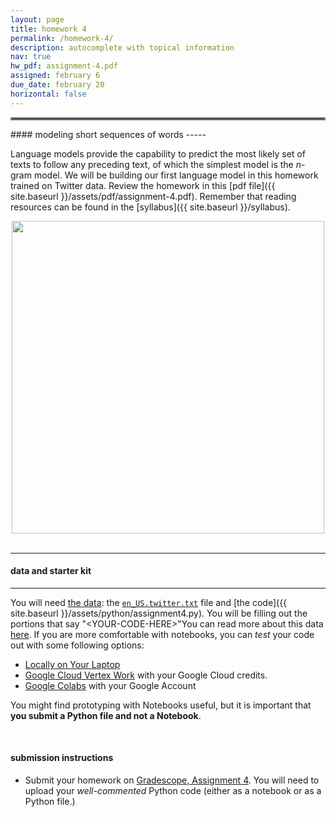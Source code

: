 ```yaml
---
layout: page
title: homework 4
permalink: /homework-4/
description: autocomplete with topical information
nav: true
hw_pdf: assignment-4.pdf
assigned: february 6
due_date: february 20
horizontal: false
---
```


<hr style="border:2px solid gray">
#### modeling short sequences of words
-----

Language models provide the capability to predict the most likely set of texts to follow any preceding text, of which the simplest model is the *n*-gram model. We will be building our first language model in this homework trained on Twitter data. Review the homework in this [pdf file]({{ site.baseurl }}/assets/pdf/assignment-4.pdf). Remember that reading resources can be found in the [syllabus]({{ site.baseurl }}/syllabus).

<center>
<img 
  src="https://assets.toptal.io/images?url=https%3A%2F%2Fbs-uploads.toptal.io%2Fblackfish-uploads%2Fcomponents%2Fblog_post_page%2F4085338%2Fcover_image%2Fregular_1708x683%2Fcover-0304-c32f070e8f972b73bb5c0c5404016669.png"
  width="500" height="auto">
</center>
<br>

-----
#### data and starter kit
-----

You will need [the data](https://course.ccs.neu.edu/cs6120s25/data/twitter/): the [`en_US.twitter.txt`](https://course.ccs.neu.edu/cs6120s25/data/twitter/en_US.twitter.txt) file and [the code]({{ site.baseurl }}/assets/python/assignment4.py). You will be filling out the portions that say "\<YOUR-CODE-HERE\>"You can read more about this data [here](https://github.com/bquast/Data-Science-Capstone/blob/master/Online-Text-Exploration.md). If you are more comfortable with notebooks, you can _test_ your code out with some following options:

* [Locally on Your Laptop](https://jupyter.org/install)
* [Google Cloud Vertex Work](https://console.cloud.google.com/vertex-ai/workbench) with your Google Cloud credits. 
* [Google Colabs](https://colab.research.google.com/) with your Google Account

You might find prototyping with Notebooks useful, but it is important that **you submit a Python file and not a Notebook**.

<br>

#### submission instructions

* Submit your homework on [Gradescope, Assignment 4](https://www.gradescope.com/). You will need to upload your *well-commented* Python code (either as a notebook or as a Python file.)

